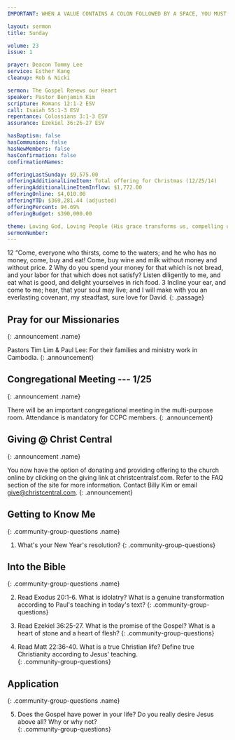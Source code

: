 ```yaml
---
IMPORTANT: WHEN A VALUE CONTAINS A COLON FOLLOWED BY A SPACE, YOU MUST USE &#58;

layout: sermon
title: Sunday

volume: 23
issue: 1

prayer: Deacon Tommy Lee
service: Esther Kang
cleanup: Rob & Nicki

sermon: The Gospel Renews our Heart
speaker: Pastor Benjamin Kim
scripture: Romans 12:1-2 ESV
call: Isaiah 55:1-3 ESV
repentance: Colossians 3:1-3 ESV
assurance: Ezekiel 36:26-27 ESV

hasBaptism: false
hasCommunion: false
hasNewMembers: false
hasConfirmation: false
confirmationNames: 

offeringLastSunday: $9,575.00
offeringAdditionalLineItem: Total offering for Christmas (12/25/14)
offeringAdditionalLineItemInflow: $1,772.00
offeringOnline: $4,010.00
offeringYTD: $369,281.44 (adjusted)
offeringPercent: 94.69%
offeringBudget: $390,000.00

theme: Loving God, Loving People (His grace transforms us, compelling us to love others)
sermonNumber: 
---
```

12 “Come, everyone who thirsts,
    come to the waters;
and he who has no money,
    come, buy and eat!
Come, buy wine and milk
    without money and without price.
2 Why do you spend your money for that which is not bread,
    and your labor for that which does not satisfy?
Listen diligently to me, and eat what is good,
    and delight yourselves in rich food.
3 Incline your ear, and come to me;
    hear, that your soul may live;
and I will make with you an everlasting covenant,
    my steadfast, sure love for David.
{: .passage}



## Pray for our Missionaries
{: .announcement .name}

Pastors Tim Lim & Paul Lee: For their families and ministry work in Cambodia.
{: .announcement}

## Congregational Meeting --- 1/25
{: .announcement .name}

There will be an important congregational meeting in the multi-purpose room. Attendance is mandatory for CCPC members.
{: .announcement}

## Giving @ Christ Central
{: .announcement .name}

You now have the option of donating and providing offering to the church online by clicking on the giving link at christcentralsf.com. Refer to the FAQ section of the site for more information. Contact Billy Kim or email give@christcentral.com. 
{: .announcement}

## Getting to Know Me
{: .community-group-questions .name}

1)  What's your New Year's resolution?
{: .community-group-questions}

## Into the Bible
{: .community-group-questions .name}

2) Read Exodus 20:1-6. What is idolatry? What is a genuine transformation according to Paul's teaching in today's text? 
{: .community-group-questions}

3) Read Ezekiel 36:25-27. What is the promise of the Gospel? What is a heart of stone and a heart of flesh? 
{: .community-group-questions}

4)  Read Matt 22:36-40. What is a true Christian life? Define true Christianity according to Jesus' teaching.  
{: .community-group-questions}

## Application
{: .community-group-questions .name}

5) Does the Gospel have power in your life? Do you really desire Jesus above all?  Why or why not?  
{: .community-group-questions}